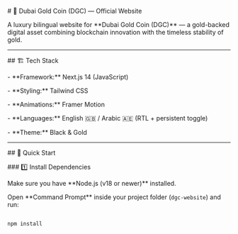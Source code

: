 \# 💎 Dubai Gold Coin (DGC) — Official Website



A luxury bilingual website for \*\*Dubai Gold Coin (DGC)\*\* — a gold-backed digital asset combining blockchain innovation with the timeless stability of gold.



---



\## 🏗️ Tech Stack

\- \*\*Framework:\*\* Next.js 14 (JavaScript)

\- \*\*Styling:\*\* Tailwind CSS

\- \*\*Animations:\*\* Framer Motion

\- \*\*Languages:\*\* English 🇬🇧 / Arabic 🇦🇪 (RTL + persistent toggle)

\- \*\*Theme:\*\* Black \& Gold



---



\## 🚀 Quick Start



\### 1️⃣ Install Dependencies

Make sure you have \*\*Node.js (v18 or newer)\*\* installed.



Open \*\*Command Prompt\*\* inside your project folder (`dgc-website`) and run:

```bash

npm install



